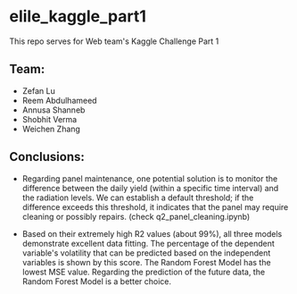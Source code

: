 # elile_kaggle_part1

This repo serves for Web team's Kaggle Challenge Part 1

## Team:

- Zefan Lu
- Reem Abdulhameed
- Annusa Shanneb
- Shobhit Verma
- Weichen Zhang

## Conclusions:

- Regarding panel maintenance, one potential solution is to monitor the difference between the daily yield (within a specific time interval) and the radiation levels. We can establish a default threshold; if the difference exceeds this threshold, it indicates that the panel may require cleaning or possibly repairs. (check q2_panel_cleaning.ipynb)

- Based on their extremely high R2 values (about 99%), all three models demonstrate excellent data fitting. The percentage of the dependent variable's volatility that can be predicted based on the independent variables is shown by this score. The Random Forest Model has the lowest MSE value. Regarding the prediction of the future data, the Random Forest Model is a better choice.
